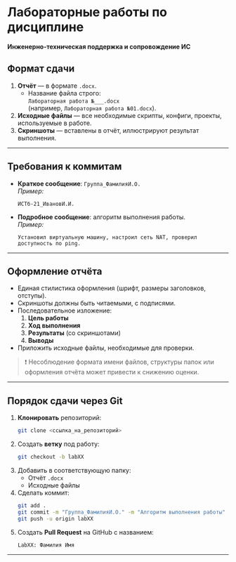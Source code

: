 # Лабораторные работы по дисциплине  
**Инженерно-техническая поддержка и сопровождение ИС**

## Формат сдачи
1. **Отчёт** — в формате `.docx`.  
   - Название файла строго:  
     `Лабораторная работа №___.docx`  
     (например, `Лабораторная работа №01.docx`).
2. **Исходные файлы** — все необходимые скрипты, конфиги, проекты, используемые в работе.
3. **Скриншоты** — вставлены в отчёт, иллюстрируют результат выполнения.

---

## Требования к коммитам
- **Краткое сообщение**: `Группа_ФамилияИ.О.`  
  *Пример:*  
  ```
  ИСТб-21_ИвановИ.И.
  ```
- **Подробное сообщение**: алгоритм выполнения работы.  
  *Пример:*  
  ```
  Установил виртуальную машину, настроил сеть NAT, проверил доступность по ping.
  ```

---

## Оформление отчёта
- Единая стилистика оформления (шрифт, размеры заголовков, отступы).
- Скриншоты должны быть читаемыми, с подписями.
- Последовательное изложение:
  1. **Цель работы**
  2. **Ход выполнения**
  3. **Результаты** (со скриншотами)
  4. **Выводы**
- Приложить исходные файлы, необходимые для проверки.

> ❗ Несоблюдение формата имени файлов, структуры папок или оформления отчёта может привести к снижению оценки.
---

## Порядок сдачи через Git
1. **Клонировать** репозиторий:
   ```bash
   git clone <ссылка_на_репозиторий>
   ```
2. Создать **ветку** под работу:
   ```bash
   git checkout -b labXX
   ```
3. Добавить в соответствующую папку:
   - Отчёт `.docx`
   - Исходные файлы
4. Сделать коммит:
   ```bash
   git add .
   git commit -m "Группа_ФамилияИ.О." -m "Алгоритм выполнения работы"
   git push -u origin labXX
   ```
5. Создать **Pull Request** на GitHub с названием:
   ```
   LabXX: Фамилия Имя
   ```

---


